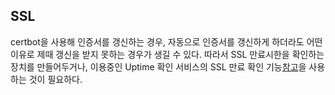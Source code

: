 ## SSL

certbot을 사용해 인증서를 갱신하는 경우, 자동으로 인증서를 갱신하게 하더라도 어떤 이유로 제때 갱신을 받지 못하는 경우가 생길 수 있다. 따라서 SSL 만료시한을 확인하는 장치를 만들어두거나, 이용중인 Uptime 확인 서비스의 SSL 만료 확인 기능[참고](https://betterstack.com/docs/uptime/ssl-certificate-checks/)을 사용하는 것이 필요하다.
